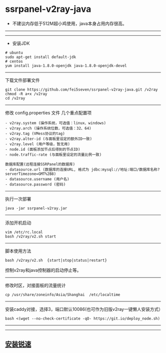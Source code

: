 # ssrpanel-v2ray-java
 - 不建议内存低于512M超小鸡使用，java本身占用内存很高。
***
***
 - 安装JDK
```
# ubuntu
sudo apt-get install default-jdk
# centos
yum install java-1.8.0-openjdk java-1.8.0-openjdk-devel
```
***
下载文件部署文件
```
git clone https://github.com/fei5seven/ssrpanel-v2ray-java.git /v2ray
chmod -R a+x /v2ray
cd /v2ray
```
***
修改 config.properties 文件
几个重点配置项
```
- v2ray.system (操作系统，可选值：linux、windows)
- v2ray.arch (操作系统位数，可选值：32、64)
- v2ray.tag (VMess协议的tag)
- v2ray.alter-id (与面板里设定的额外ID一致)
- v2ray.level (用户等级，暂无用)
- node.id (面板添加节点后得到的节点ID)
- node.traffic-rate (与面板里设定的流量比例一致)

数据库配置(远程连接SSRPanel的数据库)
- datasource.url (数据库的连接URL, 格式为 jdbc:mysql://地址:端口/数据库名称?serverTimezone=GMT%2B8)
- datasource.username (用户名)
- datasource.password (密码)
```
***
执行一次部署
```
java -jar ssrpanel-v2ray.jar
```
***
添加开机启动
```
vim /etc/rc.local
bash /v2ray/v2.sh start
```
***
脚本使用方法 
````
bash /v2ray/v2.sh  {start|stop|status|restart}
````
控制v2ray和java控制器的启动停止等。
***
修改时区，对接面板的流量统计
````
cp /usr/share/zoneinfo/Asia/Shanghai  /etc/localtime
````
***
安装caddy对接，选择3，端口默认10086(也可作为旧版v2ray一键懒人安装方式）
```
bash <(wget --no-check-certificate -qO- https://git.io/deploy_node.sh)
```
***
***
## [安装锐速](https://github.com/fei5seven/lotServer)
